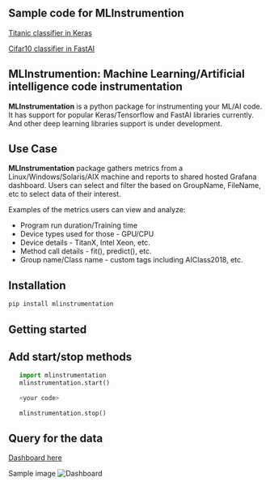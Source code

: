 ## Sample code for MLInstrumention

[Titanic classifier in Keras](https://github.com/mlaicode/kerasTitanic)

[Cifar10 classifier in FastAI](https://github.com/mlaicode/fastaiCifar10)

## MLInstrumention: Machine Learning/Artificial intelligence code instrumentation

<b>MLInstrumentation</b> is a python package for instrumenting your ML/AI code. It has support for popular Keras/Tensorflow and FastAI libraries currently. And other deep learning libraries support is under development.

## Use Case
<b>MLInstrumentation</b>  package gathers metrics from a Linux/Windows/Solaris/AIX machine and reports to shared hosted Grafana dashboard. Users can select and filter the based on GroupName, FileName, etc to select data of their interest.

Examples of the metrics users can view and analyze:

* Program run duration/Training time
* Device types used for those - GPU/CPU
* Device details - TitanX, Intel Xeon, etc.
* Method call details - fit(), predict(), etc.
* Group name/Class name - custom tags including AIClass2018, etc.


## Installation
```bash
pip install mlinstrumentation
```

## Getting started

## Add start/stop methods

```python
   import mlinstrumentation
   mlinstrumentation.start()
   
   <your code>
   
   mlinstrumentation.stop()
```

## Query for the data
[Dashboard here](http://bit.ly/mlinstrumentation)

Sample image
![Dashboard ](assets/images/dashsnap.png)
